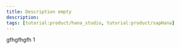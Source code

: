 ```yaml
---
title: Description empty
description:
tags: [tutorial:product/hana_studio, tutorial:product/sapHana]
---
```


gfhgfhgfh
1

